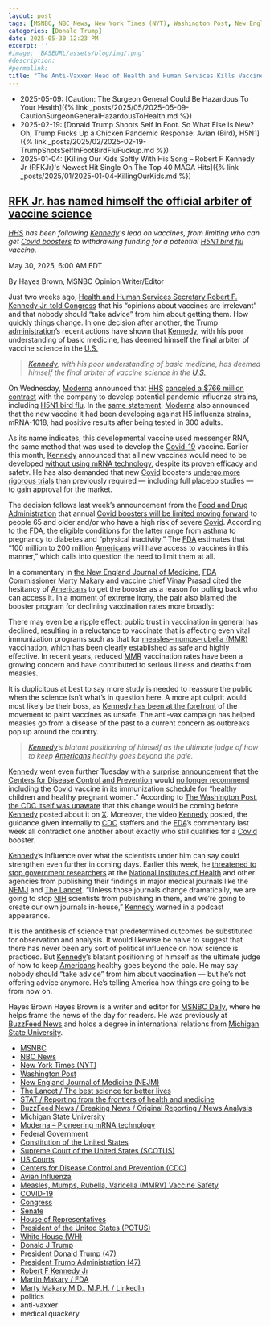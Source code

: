 ```yaml
---
layout: post
tags: [MSNBC, NBC News, New York Times (NYT), Washington Post, New England Journal of Medicine (NEJM), The Lancet / The best science for better lives, STAT / Reporting from the frontiers of health and medicine, BuzzFeed News / Breaking News / Original Reporting / News Analysis, Michigan State University, Moderna – Pioneering mRNA technology, Federal Government, Constitution of the United States, Supreme Court of the United States (SCOTUS), US Courts, Centers for Disease Control and Prevention (CDC), Avian Influenza, Measles Mumps Rubella Varicella (MMRV) Vaccine Safety, COVID-19, Congress, Senate, House of Representatives, President of the United States (POTUS), White House (WH), Donald J Trump, President Donald Trump (47), President Trump Administration (47), Robert F Kennedy Jr, Martin Makary / FDA, Marty Makary M.D. M.P.H. / LinkedIn, politics, anti-vaxxer, medical quackery]
categories: [Donald Trump]
date: 2025-05-30 12:23 PM
excerpt: ''
#image: 'BASEURL/assets/blog/img/.png'
#description:
#permalink:
title: "The Anti-Vaxxer Head of Health and Human Services Kills Vaccine Development for Bird Flu"
---
```


- 2025-05-09: [Caution: The Surgeon General Could Be Hazardous To Your Health]({% link _posts/2025/05/2025-05-09-CautionSurgeonGeneralHazardousToHealth.md %})
- 2025-02-19: [Donald Trump Shoots Self In Foot. So What Else Is New? Oh, Trump Fucks Up a Chicken Pandemic Response: Avian (Bird), H5N1]({% link _posts/2025/02/2025-02-19-TrumpShotsSelfInFootBirdFluFuckup.md %})
- 2025-01-04: [Killing Our Kids Softly With His Song – Robert F Kennedy Jr (RFKJr)'s Newest Hit Single On The Top 40 MAGA Hits]({% link _posts/2025/01/2025-01-04-KillingOurKids.md %})

## [RFK Jr. has named himself the official arbiter of vaccine science](https://www.msnbc.com/opinion/msnbc-opinion/rfk-jr-hhs-vaccines-covid-bird-flu-moderna-rcna209745)

*[HHS](https://www.hhs.gov/) has been following [Kennedy](https://www.hhs.gov/about/leadership/robert-kennedy.html)'s lead on vaccines, from limiting who can get [Covid boosters]() to withdrawing funding for a potential [H5N1 bird flu](https://www.cdc.gov/bird-flu/) vaccine.*

May 30, 2025, 6:00 AM EDT

By Hayes Brown, MSNBC Opinion Writer/Editor

Just two weeks ago, [Health and Human Services Secretary Robert F. Kennedy Jr. told Congress](https://www.msnbc.com/opinion/msnbc-opinion/rfk-jr-testimony-congressional-hearing-vaccine-advice-rcna206890) that his “opinions about vaccines are irrelevant” and that nobody should “take advice” from him about getting them. How quickly things change. In one decision after another, the [Trump](https://www.donaldjtrump.com/) [administration](https://www.whitehouse.gov/)’s recent actions have shown that [Kennedy](https://www.hhs.gov/about/leadership/robert-kennedy.html), with his poor understanding of basic medicine, has deemed himself the final arbiter of vaccine science in the [U.S.](https://www.usa.gov/)

> *[Kennedy](https://www.hhs.gov/about/leadership/robert-kennedy.html), with his poor understanding of basic medicine, has deemed himself the final arbiter of vaccine science in the [U.S.](https://www.usa.gov/)*

On Wednesday, [Moderna](https://www.modernatx.com/) announced that [HHS](https://www.hhs.gov/) [canceled a $766 million contract](https://www.nbcnews.com/health/health-news/trump-administration-cancels-766-million-moderna-contract-fight-future-rcna209707) with the company to develop potential pandemic influenza strains, including [H5N1 bird flu](https://www.cdc.gov/bird-flu/). In the [same statement](https://investors.modernatx.com/news/news-details/2025/Moderna-Announces-Update-on-Investigational-Pandemic-Influenza-Program-/default.aspx), [Moderna](https://www.modernatx.com/) also announced that the new vaccine it had been developing against H5 influenza strains, mRNA-1018, had positive results after being tested in 300 adults.

As its name indicates, this developmental vaccine used messenger RNA, the same method that was used to develop the [Covid-19](https://www.cdc.gov/covid/index.html) vaccine. Earlier this month, [Kennedy](https://www.hhs.gov/about/leadership/robert-kennedy.html) announced that all new vaccines would need to be developed [without using mRNA technology](https://www.nytimes.com/2025/05/01/us/rfk-jr-vaccine-safety-placebos-covid.html), despite its proven efficacy and safety. He has also demanded that new [Covid](https://www.cdc.gov/covid/index.html) boosters [undergo more rigorous trials](https://www.nbcnews.com/health/health-news/fda-panel-says-covid-vaccines-can-stay-fall-access-concerns-rcna208492) than previously required — including full placebo studies — to gain approval for the market.

The decision follows last week’s announcement from the [Food and Drug Administration](https://www.fda.gov/) that annual [Covid boosters will be limited moving forward](https://www.statnews.com/2025/05/20/fda-vaccine-framework-new-covid-shot-recommendations-vinay-prasad-marty-makary/) to people 65 and older and/or who have a high risk of severe [Covid](https://www.cdc.gov/covid/index.html). According to the [FDA](https://www.fda.gov/), the eligible conditions for the latter range from asthma to pregnancy to diabetes and “physical inactivity.” The [FDA](https://www.fda.gov/) estimates that “100 million to 200 million [Americans](https://www.usa.gov/) will have access to vaccines in this manner,” which calls into question the need to limit them at all.

In a commentary in [the New England Journal of Medicine](https://www.nejm.org/doi/full/10.1056/NEJMsb2506929), [FDA](https://www.fda.gov/) [Commissioner Marty Makary](https://www.fda.gov/about-fda/fda-organization/martin-makary) and vaccine chief Vinay Prasad cited the hesitancy of [Americans](https://www.usa.gov/) to get the booster as a reason for pulling back who can access it. In a moment of extreme irony, the pair also blamed the booster program for declining vaccination rates more broadly:

There may even be a ripple effect: public trust in vaccination in general has declined, resulting in a reluctance to vaccinate that is affecting even vital immunization programs such as that for [measles–mumps–rubella (MMR)](https://www.cdc.gov/vaccine-safety/vaccines/mmr.html) vaccination, which has been clearly established as safe and highly effective. In recent years, reduced [MMR](https://www.cdc.gov/vaccine-safety/vaccines/mmr.htm) vaccination rates have been a growing concern and have contributed to serious illness and deaths from measles.

It is duplicitous at best to say more study is needed to reassure the public when the science isn’t what’s in question here. A more apt culprit would most likely be their boss, as [Kennedy has been at the forefront](https://www.msnbc.com/opinion/msnbc-opinion/measles-deaths-texas-rfk-jr-vaccines-rcna195401) of the movement to paint vaccines as unsafe. The anti-vax campaign has helped measles go from a disease of the past to a current concern as outbreaks pop up around the country.

> *[Kennedy](https://www.hhs.gov/about/leadership/robert-kennedy.html)’s blatant positioning of himself as the ultimate judge of how to keep [Americans](https://www.usa.gov/) healthy goes beyond the pale.*

[Kennedy](https://www.hhs.gov/about/leadership/robert-kennedy.html) went even further Tuesday with a [surprise announcement](https://x.com/seckennedy/status/1927368440811008138?s=46) that the [Centers for Disease Control and Prevention](https://www.cdc.gov/) would [no longer recommend including the Covid vaccine](https://www.nbcnews.com/health/health-news/covid-vaccine-kids-pregnant-women-cdc-recommendation-rfk-jr-rcna207312) in its immunization schedule for “healthy children and healthy pregnant women.” According to [The Washington Post](https://www.washingtonpost.com%), [the CDC itself was unaware](https://www.washingtonpost.com/health/2025/05/28/vaccines-cdc-rfk-jr-covid/) that this change would be coming before [Kennedy](https://www.hhs.gov/about/leadership/robert-kennedy.html) posted about it on [X](https://x.com/). Moreover, the video [Kennedy](https://www.hhs.gov/about/leadership/robert-kennedy.html) posted, the guidance given internally to [CDC](https://www.cdc.gov/) staffers and the [FDA](https://www.fda.gov/)’s commentary last week all contradict one another about exactly who still qualifies for a [Covid](https://www.cdc.gov/covid/index.html) booster.

[Kennedy](https://www.hhs.gov/about/leadership/robert-kennedy.html)’s influence over what the scientists under him can say could strengthen even further in coming days. Earlier this week, he [threatened to stop government researchers](https://www.politico.com/news/2025/05/27/rfk-jr-nih-scientists-medical-journals-jama-lancet-nejm-00371349) at the [National Institutes of Health](https://www.nih.gov/) and other agencies from publishing their findings in major medical journals like the [NEMJ](https://www.nejm.org/) and [The Lancet](https://www.thelancet.com/). “Unless those journals change dramatically, we are going to stop [NIH](https://www.nih.gov/) scientists from publishing in them, and we’re going to create our own journals in-house,” [Kennedy](https://www.hhs.gov/about/leadership/robert-kennedy.html) warned in a podcast appearance.

It is the antithesis of science that predetermined outcomes be substituted for observation and analysis. It would likewise be naive to suggest that there has never been any sort of political influence on how science is practiced. But [Kennedy](https://www.hhs.gov/about/leadership/robert-kennedy.html)’s blatant positioning of himself as the ultimate judge of how to keep [Americans](https://www.usa.gov/) healthy goes beyond the pale. He may say nobody should “take advice” from him about vaccination — but he’s not offering advice anymore. He’s telling America how things are going to be from now on.

Hayes Brown
Hayes Brown is a writer and editor for [MSNBC Daily](https://www.msnbc.com/), where he helps frame the news of the day for readers. He was previously at [BuzzFeed News](https://www.buzzfeednews.com/) and holds a degree in international relations from [Michigan State University](https://msu.edu/).

- [MSNBC](https://www.msnbc.com/)
- [NBC News](https://www.nbcnews.com/)
- [New York Times (NYT)](https://www.nytimes.com/)
- [Washington Post](https://www.washingtonpost.com/)
- [New England Journal of Medicine (NEJM)](https://www.nejm.org/)
- [The Lancet / The best science for better lives](https://www.thelancet.com/)
- [STAT / Reporting from the frontiers of health and medicine](https://www.statnews.com/)
- [BuzzFeed News / Breaking News / Original Reporting / News Analysis](https://www.buzzfeednews.com/)
- [Michigan State University](https://msu.edu/)
- [Moderna – Pioneering mRNA technology](https://www.modernatx.com/)
- Federal Government 
- [Constitution of the United States](https://constitution.congress.gov/)
- [Supreme Court of the United States (SCOTUS)](https://www.supremecourt.gov/)
- [US Courts](https://www.uscourts.gov/)
- [Centers for Disease Control and Prevention (CDC)](https://www.cdc.gov/)
- [Avian Influenza](https://www.cdc.gov/bird-flu/)
- [Measles, Mumps, Rubella, Varicella (MMRV) Vaccine Safety](https://www.cdc.gov/vaccine-safety/vaccines/mmr.html)
- [COVID-19](https://www.cdc.gov/covid/index.html)
- [Congress](https;//www.congress.gov/)
- [Senate](https://www.senate.gov/)
- [House of Representatives](https://www.house.gov/)
- [President of the United States (POTUS)](https://www.whitehouse.gov/)
- [White House (WH)](https://www.whitehouse.gov/)
- [Donald J Trump](https://www.donaldjtrump.com/)
- [President Donald Trump (47)](https://www.whitehouse.gov/administration/donald-j-trump/)
- [President Trump Administration (47)](https://www.whitehouse.gov/administration/)
- [Robert F Kennedy Jr](https://www.hhs.gov/about/leadership/robert-kennedy.html)
- [Martin Makary / FDA](https://www.fda.gov/about-fda/fda-organization/martin-makary)
- [Marty Makary M.D., M.P.H. / LinkedIn](https://www.linkedin.com/in/martymakary/)
- politics
- anti-vaxxer 
- medical quackery 
